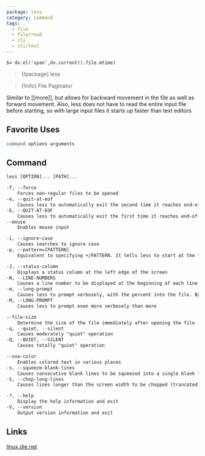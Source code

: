 ```yaml
---
package: less
category: command
tags:
  - file
  - file/read
  - cli
  - cli/text
---
```


`$= dv.el('span',dv.current().file.mtime)`
> [!package] less

> [!info] File Paginator

Similar to [[more]], but allows for backward movement in the file as well as forward movement. Also, less does not have to read the entire input file before starting, so with large input files it starts up faster than text editors

## Favorite Uses
```sh
command options arguments
```

## Command
```txt
less [OPTION]... [PATH]...

-f, --force
	Forces non-regular files to be opened
-e, --quit-at-eof
	Causes less to automatically exit the second time it reaches end-of-file
-E, --QUIT-AT-EOF
	Causes less to automatically exit the first time it reaches end-of-file
--mouse
	Enables mouse input

-i, --ignore-case
	Causes searches to ignore case
-p, --pattern=[PATTERN]
	Equivalent to specifying +/PATTERN. It tells less to start at the first occurrence of pattern in the file

-J, --status-column
	Displays a status column at the left edge of the screen
-N, --LINE-NUMBERS
	Causes a line number to be displayed at the beginning of each line in the display
-m, --long-prompt
	Causes less to prompt verbosely, with the percent into the file. By default, less prompts with a colon
-M, --LONG-PROMPT
	Causes less to prompt even more verbosely than more

--file-size
	Determine the size of the file immediately after opening the file
-q, --quiet, --silent
	Causes moderately "quiet" operation
-Q, --QUIET, --SILENT
	Causes totally "quiet" operation

--use-color
	Enables colored text in various places
-s, --squeeze-blank-lines
	Causes consecutive blank lines to be squeezed into a single blank line
-S, --chop-long-lines
	Causes lines longer than the screen width to be chopped (truncated) rather than wrapped

-?, --help
	Display the help information and exit 
-V, --version
	Output version information and exit
```

## Links
[linux.die.net](https://linux.die.net/man/1/less)
